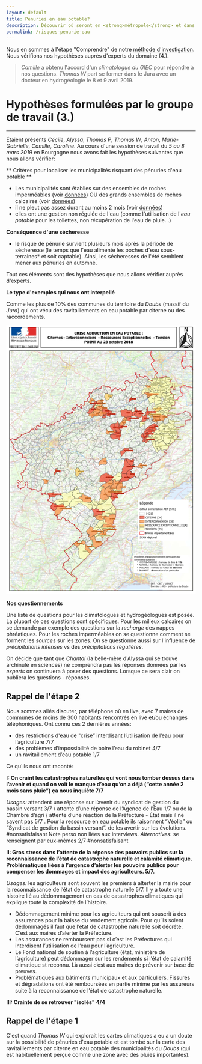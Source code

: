 ```yaml
---
layout: default
title: Pénuries en eau potable?
description: Découvrir où seront en <strong>métropole</strong> et dans les <strong>outre-mer</strong> les zones risquant des pénuries en eau potable.
permalink: /risques-penurie-eau
---
```


Nous en sommes à l'étape "Comprendre" de notre [méthode d'investigation](../methode). Nous vérifions nos hypothèses auprès d'experts du domaine (4.). 
>*Camille* a obtenu l'accord d'un *climatologue du GIEC* pour répondre à nos questions. *Thomas W* part se former dans le Jura avec un docteur en hydrogéologie le 8 et 9 avril 2019.

# Hypothèses formulées par le groupe de travail (3.) 
---

Étaient présents *Cécile*, *Alyssa*, *Thomas P*, *Thomas W*, *Anton*, *Marie-Gabrielle*, *Camille*, *Caroline*.
Au cours d'une session de travail du *5 au 8 mars 2019* en Bourgogne nous avons fait les hypothèses suivantes que nous allons vérifier: 

** Critères pour localiser les municipalités risquant des pénuries d'eau potable   **

* Les municipalités sont établies sur des ensembles de roches imperméables (voir [données](../donnees)) OU des grands ensembles de roches calcaires (voir [données](../donnees)) 
* il ne pleut pas assez durant au moins 2 mois (voir [données](../donnees))
* elles ont une gestion non régulée de l'eau (comme l'utilisation de l'*eau potable* pour les toilettes, non récupération de l'eau de pluie...)

**Conséquence d'une sécheresse**
* le risque de pénurie survient plusieurs mois après la période de sécheresse (le temps que l'eau alimente les poches d'eau sous-terraines* et soit captable). Ainsi, les sécheresses de l'été semblent mener aux pénuries en automne.

Tout ces éléments sont des hypothèses que nous allons vérifier auprès d'experts. 

**Le type d'exemples qui nous ont interpellé**

Comme les plus de 10% des communes du territoire du *Doubs* (massif du *Jura*) qui ont vécu des ravitaillements en eau potable par citerne ou des raccordements. 

![Pénuries dans le Doubs](../pages/images/cartepenuries.png)

**Nos questionnements**

Une liste de questions pour les climatologues et hydrogéologues est posée. La plupart de ces questions sont spécifiques. Pour les milieux calcaires on se demande par exemple des questions sur la *recharge* des nappes phréatiques. Pour les roches imperméables on se questionne comment se forment les *sources* sur les zones. On se questionne aussi sur l'influence de *précipitations intenses* vs des *précipitations régulières*. 

On décide que tant que *Chantal* (la belle-mère d'Alyssa qui se trouve archinule en sciences) ne comprendra pas les réponses données par les *experts* on continuera à poser des questions. Lorsque ce sera clair on publiera les questions - réponses.


Rappel de l'étape 2
---

Nous sommes allés discuter, par téléphone où en live, avec 7 maires de communes de moins de 300 habitants rencontrés en live et/ou échanges téléphoniques. Ont connu ces 2 dernières années:

- des restrictions d'eau de "crise” interdisant l’utilisation de l’eau pour l’agriculture  7/7
- des problèmes d’impossibilité de boire l’eau du robinet  4/7
- un ravitaillement d’eau potable 1/7

Ce qu'ils nous ont raconté: 

**I: On craint les catastrophes naturelles qui vont nous tomber dessus dans l’avenir et quand on voit le manque d’eau qu’on a déjà (“cette année 2 mois sans pluie”) ça nous inquiète 7/7**

*Usages:* attendent une réponse sur l’avenir du syndicat de gestion du bassin versant 3/7 / attente d’une réponse de l’Agence de l’Eau 1/7 ou de la Chambre d’agri / attente d’une réaction de la Préfecture - État mais il ne savent pas 5/7 .  Pour la ressource en eau potable ils raisonnent “Véolia”  ou “Syndicat de gestion du bassin versant”.  de les avertir sur les évolutions. #nonsatisfaisant Note perso non liées aux interviews.
*Alternatives:* se renseignent par eux-mêmes 2/7 #nonsatisfaisant

**II: Gros stress dans l’attente de la réponse des pouvoirs publics sur la reconnaissance de l’état de catastrophe naturelle et calamité climatique. Problématiques liées à l’urgence d’alerter les pouvoirs publics pour compenser les dommages et impact des agriculteurs. 5/7.**

*Usages:* les agriculteurs sont souvent les premiers à alterter la mairie pour la reconnaissance de l’état de catastrophe naturelle 5/7. Il y a toute une histoire lié au dédommagement en cas de catastrophes climatiques qui explique toute la complexité de l’histoire.

* Dédommagement minime pour les agriculteurs qui ont souscrit à des assurances pour la baisse du rendement agricole. Pour qu’ils soient dédommagés il faut que l’état de catastrophe naturelle soit décrété. C’est aux maires d’alerter la Préfecture. 
* Les assurances ne remboursent pas si c’est les Préfectures qui interdisent l’utilisation de l’eau pour l’agriculture. 
* Le Fond national de soutien à l’agriculture (état, ministère de l’agriculture) peut dédommager sur les rendements si l’état de calamité climatique st reconnu. Là aussi c’est aux maires de prévenir sur base de preuves.
* Problématiques aux bâtiments municipaux et aux particuliers. Fissures et dégradations ont été remboursées en partie minime par les assureurs suite à la reconnaissance de l’état de catastrophe naturelle.

**III: Crainte de se retrouver "isolés" 4/4**


Rappel de l'étape 1
---

C'est quand *Thomas W* qui explorait les cartes climatiques a eu a un doute sur la possibilité de pénuries d'eau potable et est tombé sur la carte des ravitaillements par citerne en eau potable des municipalités du *Doubs* (qui est habituellement perçue comme une zone avec des pluies importantes). 
